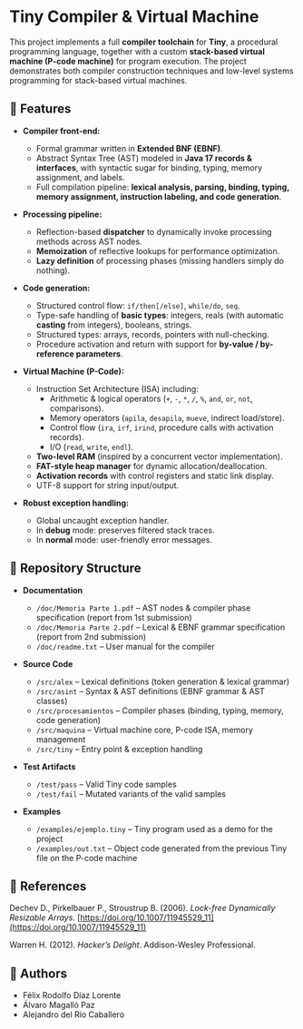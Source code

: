 # Tiny Compiler & Virtual Machine

This project implements a full **compiler toolchain** for **Tiny**, a procedural programming language, together with a custom **stack-based virtual machine (P-code machine)** for program execution. The project demonstrates both compiler construction techniques and low-level systems programming for stack-based virtual machines.

## 🚀 Features

- **Compiler front-end:**
  - Formal grammar written in **Extended BNF (EBNF)**.
  - Abstract Syntax Tree (AST) modeled in **Java 17 records & interfaces**, with syntactic sugar for binding, typing, memory assignment, and labels.
  - Full compilation pipeline: **lexical analysis, parsing, binding, typing, memory assignment, instruction labeling, and code generation**.

- **Processing pipeline:**
  - Reflection-based **dispatcher** to dynamically invoke processing methods across AST nodes.
  - **Memoization** of reflective lookups for performance optimization.
  - **Lazy definition** of processing phases (missing handlers simply do nothing).

- **Code generation:**
  - Structured control flow: `if/then[/else]`, `while/do`, `seq`.
  - Type-safe handling of **basic types**: integers, reals (with automatic **casting** from integers), booleans, strings.
  - Structured types: arrays, records, pointers with null-checking.
  - Procedure activation and return with support for **by-value / by-reference parameters**.

- **Virtual Machine (P-Code):**
  - Instruction Set Architecture (ISA) including:
    - Arithmetic & logical operators (`+`, `-`, `*`, `/`, `%`, `and`, `or`, `not`, comparisons).
    - Memory operators (`apila`, `desapila`, `mueve`, indirect load/store).
    - Control flow (`ira`, `irf`, `irind`, procedure calls with activation records).
    - I/O (`read`, `write`, `endl`).
  - **Two-level RAM** (inspired by a concurrent vector implementation).
  - **FAT-style heap manager** for dynamic allocation/deallocation.
  - **Activation records** with control registers and static link display.
  - UTF-8 support for string input/output.

- **Robust exception handling:**
  - Global uncaught exception handler.
  - In **debug** mode: preserves filtered stack traces.
  - In **normal** mode: user-friendly error messages.  

## 📂 Repository Structure

- **Documentation**
  - `/doc/Memoria Parte 1.pdf` – AST nodes & compiler phase specification (report from 1st submission)
  - `/doc/Memoria Parte 2.pdf` – Lexical & EBNF grammar specification (report from 2nd submission)
  - `/doc/readme.txt` – User manual for the compiler

- **Source Code**
  - `/src/alex` – Lexical definitions (token generation & lexical grammar)
  - `/src/asint` – Syntax & AST definitions (EBNF grammar & AST classes)
  - `/src/procesamientos` – Compiler phases (binding, typing, memory, code generation)
  - `/src/maquina` – Virtual machine core, P-code ISA, memory management
  - `/src/tiny` – Entry point & exception handling

- **Test Artifacts**
  - `/test/pass` – Valid Tiny code samples
  - `/test/fail` – Mutated variants of the valid samples

- **Examples**
  - `/examples/ejemplo.tiny` – Tiny program used as a demo for the project
  - `/examples/out.txt` – Object code generated from the previous Tiny file on the P-code machine


## 📖 References

Dechev D., Pirkelbauer P., Stroustrup B. (2006). *Lock-free Dynamically Resizable Arrays*. [https://doi.org/10.1007/11945529_11](https://doi.org/10.1007/11945529_11)

Warren H. (2012). *Hacker’s Delight*. Addison-Wesley Professional.

## 👥 Authors

- Félix Rodolfo Díaz Lorente
- Álvaro Magalló Paz
- Alejandro del Río Caballero
